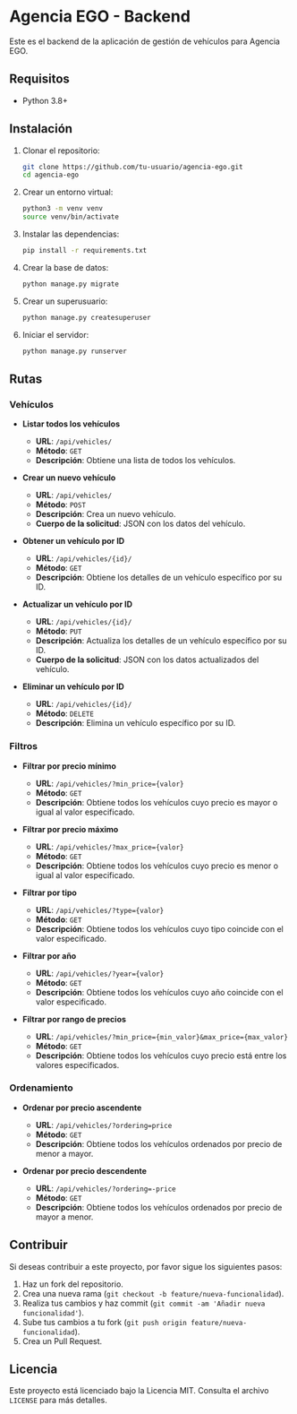 # Agencia EGO - Backend

Este es el backend de la aplicación de gestión de vehículos para Agencia EGO.

## Requisitos

- Python 3.8+

## Instalación

1. Clonar el repositorio:
    ```bash
    git clone https://github.com/tu-usuario/agencia-ego.git
    cd agencia-ego
    ```

2. Crear un entorno virtual:
    ```bash
    python3 -m venv venv
    source venv/bin/activate
    ```

3. Instalar las dependencias:
    ```bash
    pip install -r requirements.txt
    ```

4. Crear la base de datos:
    ```bash
    python manage.py migrate
    ```

5. Crear un superusuario:
    ```bash
    python manage.py createsuperuser
    ```

6. Iniciar el servidor:
    ```bash
    python manage.py runserver
    ```

## Rutas

### Vehículos

- **Listar todos los vehículos**
  - **URL**: `/api/vehicles/`
  - **Método**: `GET`
  - **Descripción**: Obtiene una lista de todos los vehículos.

- **Crear un nuevo vehículo**
  - **URL**: `/api/vehicles/`
  - **Método**: `POST`
  - **Descripción**: Crea un nuevo vehículo.
  - **Cuerpo de la solicitud**: JSON con los datos del vehículo.

- **Obtener un vehículo por ID**
  - **URL**: `/api/vehicles/{id}/`
  - **Método**: `GET`
  - **Descripción**: Obtiene los detalles de un vehículo específico por su ID.

- **Actualizar un vehículo por ID**
  - **URL**: `/api/vehicles/{id}/`
  - **Método**: `PUT`
  - **Descripción**: Actualiza los detalles de un vehículo específico por su ID.
  - **Cuerpo de la solicitud**: JSON con los datos actualizados del vehículo.

- **Eliminar un vehículo por ID**
  - **URL**: `/api/vehicles/{id}/`
  - **Método**: `DELETE`
  - **Descripción**: Elimina un vehículo específico por su ID.

### Filtros

- **Filtrar por precio mínimo**
  - **URL**: `/api/vehicles/?min_price={valor}`
  - **Método**: `GET`
  - **Descripción**: Obtiene todos los vehículos cuyo precio es mayor o igual al valor especificado.

- **Filtrar por precio máximo**
  - **URL**: `/api/vehicles/?max_price={valor}`
  - **Método**: `GET`
  - **Descripción**: Obtiene todos los vehículos cuyo precio es menor o igual al valor especificado.

- **Filtrar por tipo**
  - **URL**: `/api/vehicles/?type={valor}`
  - **Método**: `GET`
  - **Descripción**: Obtiene todos los vehículos cuyo tipo coincide con el valor especificado.

- **Filtrar por año**
  - **URL**: `/api/vehicles/?year={valor}`
  - **Método**: `GET`
  - **Descripción**: Obtiene todos los vehículos cuyo año coincide con el valor especificado.

- **Filtrar por rango de precios**
  - **URL**: `/api/vehicles/?min_price={min_valor}&max_price={max_valor}`
  - **Método**: `GET`
  - **Descripción**: Obtiene todos los vehículos cuyo precio está entre los valores especificados.

### Ordenamiento

- **Ordenar por precio ascendente**
  - **URL**: `/api/vehicles/?ordering=price`
  - **Método**: `GET`
  - **Descripción**: Obtiene todos los vehículos ordenados por precio de menor a mayor.

- **Ordenar por precio descendente**
  - **URL**: `/api/vehicles/?ordering=-price`
  - **Método**: `GET`
  - **Descripción**: Obtiene todos los vehículos ordenados por precio de mayor a menor.

## Contribuir

Si deseas contribuir a este proyecto, por favor sigue los siguientes pasos:

1. Haz un fork del repositorio.
2. Crea una nueva rama (`git checkout -b feature/nueva-funcionalidad`).
3. Realiza tus cambios y haz commit (`git commit -am 'Añadir nueva funcionalidad'`).
4. Sube tus cambios a tu fork (`git push origin feature/nueva-funcionalidad`).
5. Crea un Pull Request.

## Licencia

Este proyecto está licenciado bajo la Licencia MIT. Consulta el archivo `LICENSE` para más detalles.
